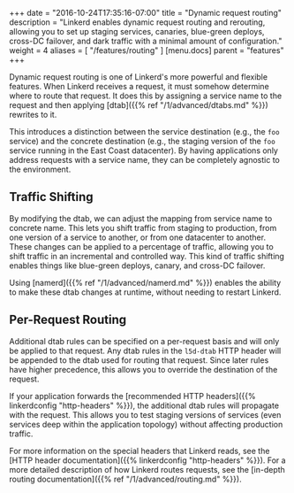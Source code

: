 +++
date = "2016-10-24T17:35:16-07:00"
title = "Dynamic request routing"
description = "Linkerd enables dynamic request routing and rerouting, allowing you to set up staging services, canaries, blue-green deploys, cross-DC failover, and dark traffic with a minimal amount of configuration."
weight = 4
aliases = [
  "/features/routing"
]
[menu.docs]
  parent = "features"
+++

Dynamic request routing is one of Linkerd's more powerful and flexible features.
When Linkerd receives a request, it must somehow determine where to route that
request.  It does this by assigning a service name to the request and then
applying [dtab]({{% ref "/1/advanced/dtabs.md" %}}) rewrites to it.

This introduces a distinction between the service destination (e.g., the `foo`
service) and the concrete destination (e.g., the staging version of the `foo`
service running in the East Coast datacenter).  By having applications only
address requests with a service name, they can be completely agnostic to the
environment.

## Traffic Shifting

By modifying the dtab, we can adjust the mapping from service name to concrete
name.  This lets you shift traffic from staging to production, from one version
of a service to another, or from one datacenter to another.  These changes can
be applied to a percentage of traffic, allowing you to shift traffic in an
incremental and controlled way.  This kind of traffic shifting enables things
like blue-green deploys, canary, and cross-DC failover.

Using [namerd]({{% ref "/1/advanced/namerd.md" %}}) enables the ability to make
these dtab changes at runtime, without needing to restart Linkerd.

## Per-Request Routing

Additional dtab rules can be specified on a per-request basis and will only be
applied to that request.  Any dtab rules in the `l5d-dtab` HTTP header will be
appended to the dtab used for routing that request.  Since later rules have
higher precedence, this allows you to override the destination of the request.

If your application forwards the
[recommended HTTP headers]({{% linkerdconfig "http-headers" %}}), the additional
dtab rules will propagate with the request.  This allows you to test staging
versions of services (even services deep within the application topology)
without affecting production traffic.

For more information on the special headers that Linkerd reads, see the
[HTTP header documentation]({{% linkerdconfig "http-headers" %}}).
For a more detailed description of how Linkerd routes requests, see the
[in-depth routing documentation]({{% ref "/1/advanced/routing.md" %}}).
